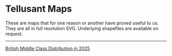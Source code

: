 # Tellusant Maps
These are maps that for one reason or another have proved useful to us. They are all in full resolution SVG. Underlying shapefiles are available on request.

---
[British Middle Class Distribution in 2025](https://github.com/Tellusant/docs/blob/main/maps/tellusant-british-middle-class-distribution-2025-map.svg)
